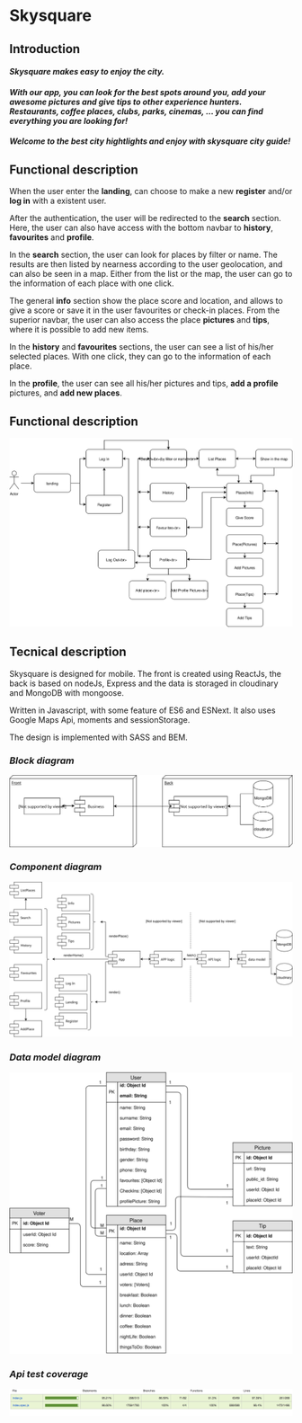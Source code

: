 # **Skysquare**

## **Introduction**

#### *Skysquare makes easy to enjoy the city.* 
#### *With our app, you can look for the best spots around you, add your awesome pictures and give tips to other experience hunters. Restaurants, coffee places, clubs, parks, cinemas, ...   you can find everything you are looking for!*
#### *Welcome to the best city hightlights and enjoy with skysquare city guide!*

## **Functional description**

When the user enter the **landing**, can choose to make a new **register** and/or **log in** with a existent user.

After the authentication, the user will be redirected to the **search** section. Here, the user can also have access with the bottom navbar to **history**, **favourites** and **profile**. 

In the **search** section, the user can look for places by filter or name. The results are then listed by nearness according to the user geolocation, and can also be seen in a map. Either from the list or the map, the user can go to the information of each place with one click. 

The general **info** section show the place score and location, and allows to give a score or save it in the user favourites or check-in places. From the superior navbar, the user can also access the place **pictures** and **tips**, where it is possible to add new items. 

In the **history** and **favourites** sections, the user can see a list of his/her selected places. With one click, they can go to the information of each place.

In the **profile**, the user can see all his/her pictures and tips, **add a profile** pictures, and **add new places**.


## **Functional description**

![Flow diagram](./images/flow-diagram.svg "Flow diagram")


## **Tecnical description**

Skysquare is designed for mobile. The front is created using ReactJs, the back is based on nodeJs, Express and the data is storaged in cloudinary and MongoDB with mongoose.

Written in Javascript, with some feature of ES6 and ESNext. It also uses Google Maps Api, moments and sessionStorage.

The design is implemented with SASS and BEM. 


### *Block diagram*
![Block](./images/block-diagram.svg "Block diagram")

### *Component diagram*
![Component](images/component-diagram.svg "Component diagram")

### *Data model diagram*
![data model](./images/data-model-diagram.svg)


### *Api test coverage*
![data model](./images/api-coverage.png)



